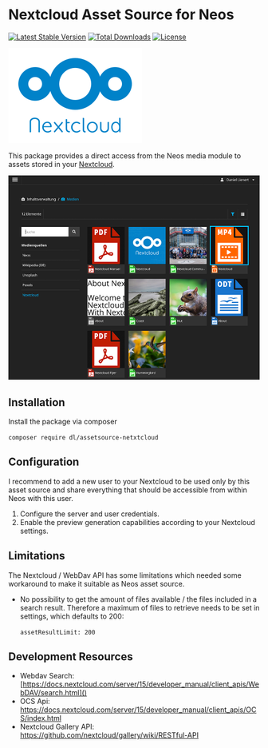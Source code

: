 # Nextcloud Asset Source for Neos

[![Latest Stable Version](https://poser.pugx.org/dl/assetsource-nextcloud/v/stable)](https://packagist.org/packages/dl/assetsource-nextcloud) [![Total Downloads](https://poser.pugx.org/dl/assetsource-nextcloud/downloads)](https://packagist.org/packages/dl/assetsource-nextcloud) [![License](https://poser.pugx.org/dl/assetsource-nextcloud/license)](https://packagist.org/packages/dl/assetsource-nextcloud)

![Nextcloud](Resources/Public/Nextcloud_Logo.svg)

This package provides a direct access from the Neos media module to assets stored in your [Nextcloud](https://nextcloud.com/).

![Nextcloud](Resources/Public/AssetSource_Screenshot.png)

## Installation
Install the package via composer 

`composer require dl/assetsource-netxtcloud`

## Configuration
I recommend to add a new user to your Nextcloud to be used only by this asset source and share everything that should be accessible from within Neos with this user.

1. Configure the server and user credentials.
2. Enable the preview generation capabilities according to your Nextcloud settings.

## Limitations

The Nextcloud / WebDav API has some limitations which needed some workaround to make it suitable as Neos asset source.

- No possibility to get the amount of files available / the files included in a search result. Therefore a maximum of  files to retrieve needs to be set in settings, which defaults to 200:

	`assetResultLimit: 200`

## Development Resources

* Webdav Search: [https://docs.nextcloud.com/server/15/developer_manual/client_apis/WebDAV/search.html]()
* OCS Api: https://docs.nextcloud.com/server/15/developer_manual/client_apis/OCS/index.html
* Nextcloud Gallery API: https://github.com/nextcloud/gallery/wiki/RESTful-API
